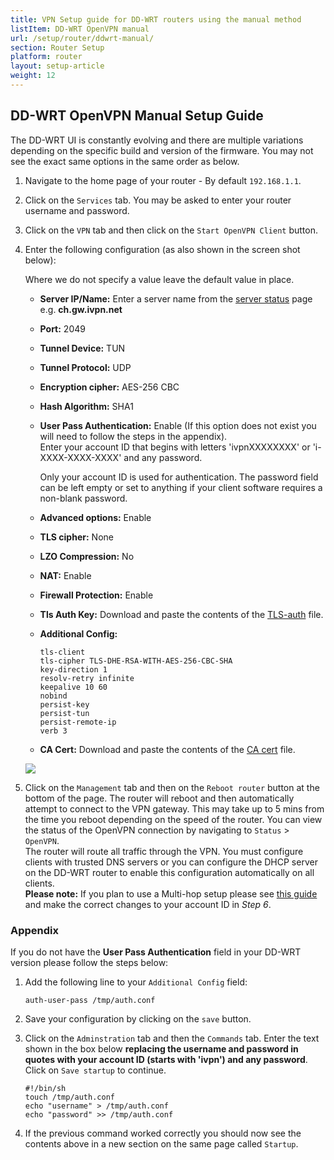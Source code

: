 ```yaml
---
title: VPN Setup guide for DD-WRT routers using the manual method
listItem: DD-WRT OpenVPN manual
url: /setup/router/ddwrt-manual/
section: Router Setup
platform: router
layout: setup-article
weight: 12
---
```

## DD-WRT OpenVPN Manual Setup Guide

<div markdown="1" class="notice notice--warning">
The DD-WRT UI is constantly evolving and there are multiple variations depending on the specific build and version of the firmware. You may not see the exact same options in the same order as below.
</div>

1.  Navigate to the home page of your router - By default `192.168.1.1`.

2.  Click on the `Services` tab. You may be asked to enter your router username and password.

3.  Click on the `VPN` tab and then click on the `Start OpenVPN Client` button.

4.  Enter the following configuration (as also shown in the screen shot below):

    <div markdown="1" class="notice notice--warning">
    Where we do not specify a value leave the default value in place.
    </div>

    *   **Server IP/Name:** Enter a server name from the [server status](/status/) page e.g. **ch.gw.ivpn.net**
    *   **Port:** 2049
    *   **Tunnel Device:** TUN
    *   **Tunnel Protocol:** UDP
    *   **Encryption cipher:** AES-256 CBC
    *   **Hash Algorithm:** SHA1
    *   **User Pass Authentication:** Enable (If this option does not exist you will need to follow the steps in the appendix).  
        Enter your account ID that begins with letters 'ivpnXXXXXXXX' or 'i-XXXX-XXXX-XXXX' and any password.     
        <div markdown="1" class="notice notice--info">
        Only your account ID is used for authentication. The password field can be left empty or set to anything if your client software requires a non-blank password.
        </div>

    *   **Advanced options:** Enable
    *   **TLS cipher:** None
    *   **LZO Compression:** No
    *   **NAT:** Enable
    *   **Firewall Protection:** Enable
    *   **Tls Auth Key:** Download and paste the contents of the [TLS-auth](/releases/config/ta.key) file.
    *   **Additional Config:**  
        ```
        tls-client
        tls-cipher TLS-DHE-RSA-WITH-AES-256-CBC-SHA
        key-direction 1
        resolv-retry infinite
        keepalive 10 60
        nobind
        persist-key
        persist-tun
        persist-remote-ip
        verb 3
        ```
        
    *   **CA Cert:** Download and paste the contents of the [CA cert](/releases/config/ca.crt) file.

    ![](/images-static/uploads/install-dd-wrt-manual-010-579x1450.png)

5.  Click on the `Management` tab and then on the `Reboot router` button at the bottom of the page. The router will reboot and then automatically attempt to connect to the VPN gateway. This may take up to 5 mins from the time you reboot depending on the speed of the router. You can view the status of the OpenVPN connection by navigating to `Status` > `OpenVPN`.  
    The router will route all traffic through the VPN. You must configure clients with trusted DNS servers or you can configure the DHCP server on the DD-WRT router to enable this configuration automatically on all clients.  
    **Please note:** If you plan to use a Multi-hop setup please see [this guide](/knowledgebase/general/how-can-i-connect-to-the-multihop-network/) and make the correct changes to your account ID in *Step 6*.

### Appendix

If you do not have the **User Pass Authentication** field in your DD-WRT version please follow the steps below:

1.  Add the following line to your `Additional Config` field:

    ```
    auth-user-pass /tmp/auth.conf
    ```

2.  Save your configuration by clicking on the `save` button.

3.  Click on the `Adminstration` tab and then the `Commands` tab. Enter the text shown in the box below **replacing the username and password in quotes with your account ID (starts with 'ivpn') and any password**. Click on `Save startup` to continue.

    ```
    #!/bin/sh
    touch /tmp/auth.conf
    echo "username" > /tmp/auth.conf
    echo "password" >> /tmp/auth.conf
    ```

4.  If the previous command worked correctly you should now see the contents above in a new section on the same page called `Startup`.
